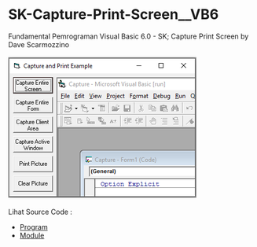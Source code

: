 # SK-Capture-Print-Screen__VB6
Fundamental Pemrograman Visual Basic 6.0 - SK; Capture Print Screen by Dave Scarmozzino<br><br>
<img src="https://github.com/RizkyKhapidsyah/SK-Capture-Print-Screen__VB6/blob/main/result/001.PNG"><br><br>
Lihat Source Code : <br>
- <a href="https://github.com/RizkyKhapidsyah/SK-Capture-Print-Screen__VB6/blob/main/Form1.frm">Program</a><br>
- <a href="https://github.com/RizkyKhapidsyah/SK-Capture-Print-Screen__VB6/blob/main/Module1.bas">Module</a>
